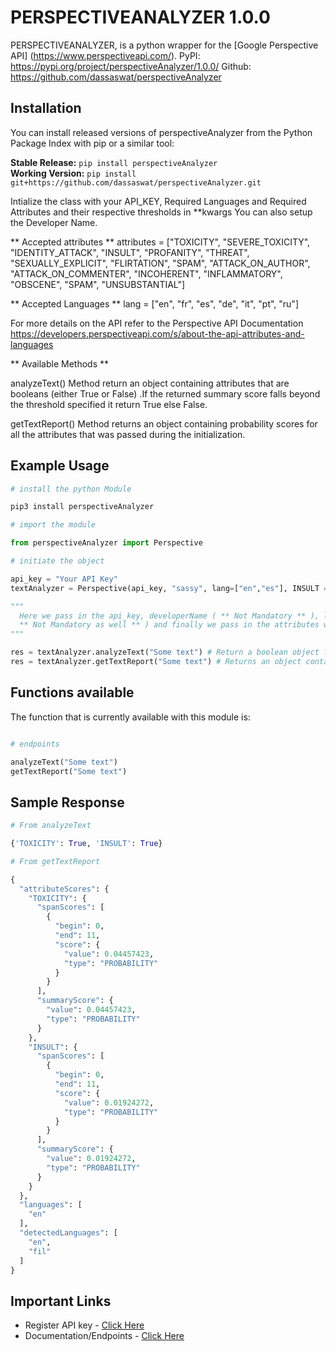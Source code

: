 # PERSPECTIVEANALYZER 1.0.0

PERSPECTIVEANALYZER, is a python wrapper for the
[Google Perspective API] (https://www.perspectiveapi.com/).
PyPI: https://pypi.org/project/perspectiveAnalyzer/1.0.0/
Github: https://github.com/dassaswat/perspectiveAnalyzer

## Installation

You can install released versions of perspectiveAnalyzer from the Python Package Index with pip or a similar tool:

**Stable Release:** `pip install perspectiveAnalyzer`<br>
**Working Version:** `pip install git+https://github.com/dassaswat/perspectiveAnalyzer.git`

Intialize the class with your API_KEY, Required Languages and Required Attributes and their respective thresholds in \*\*kwargs
You can also setup the Developer Name.

** Accepted attributes **
attributes = ["TOXICITY", "SEVERE_TOXICITY", "IDENTITY_ATTACK", "INSULT",
"PROFANITY", "THREAT", "SEXUALLY_EXPLICIT", "FLIRTATION", "SPAM",
"ATTACK_ON_AUTHOR", "ATTACK_ON_COMMENTER", "INCOHERENT",
"INFLAMMATORY", "OBSCENE", "SPAM", "UNSUBSTANTIAL"]

** Accepted Languages **
lang = ["en", "fr", "es", "de", "it", "pt", "ru"]

For more details on the API refer to the Perspective API Documentation
https://developers.perspectiveapi.com/s/about-the-api-attributes-and-languages

** Available Methods **

analyzeText() Method return an object containing attributes that are booleans (either True or False) .If the returned summary score falls beyond the threshold specified it return True else False.

getTextReport() Method returns an object containing probability scores for all the attributes that was passed during the initialization.

## Example Usage

```python
# install the python Module

pip3 install perspectiveAnalyzer

```

```python
# import the module

from perspectiveAnalyzer import Perspective

# initiate the object

api_key = "Your API Key"
textAnalyzer = Perspective(api_key, "sassy", lang=["en","es"], INSULT = 0.75, TOXICITY = 0.75,SPAM= 0.75,)

"""
  Here we pass in the api_key, developerName ( ** Not Mandatory ** ), lang which is a list( defaults to just "en"
  ** Not Mandatory as well ** ) and finally we pass in the attributes with their threshold values.
"""

res = textAnalyzer.analyzeText("Some text") # Return a boolean object for the provided attribute
res = textAnalyzer.getTextReport("Some text") # Returns an object containing the probability scores for the provided attributes
```

## Functions available

The function that is currently available with this module is:

```python

# endpoints

analyzeText("Some text")
getTextReport("Some text")

```

## Sample Response

```python
# From analyzeText

{'TOXICITY': True, 'INSULT': True}

# From getTextReport

{
  "attributeScores": {
    "TOXICITY": {
      "spanScores": [
        {
          "begin": 0,
          "end": 11,
          "score": {
            "value": 0.04457423,
            "type": "PROBABILITY"
          }
        }
      ],
      "summaryScore": {
        "value": 0.04457423,
        "type": "PROBABILITY"
      }
    },
    "INSULT": {
      "spanScores": [
        {
          "begin": 0,
          "end": 11,
          "score": {
            "value": 0.01924272,
            "type": "PROBABILITY"
          }
        }
      ],
      "summaryScore": {
        "value": 0.01924272,
        "type": "PROBABILITY"
      }
    }
  },
  "languages": [
    "en"
  ],
  "detectedLanguages": [
    "en",
    "fil"
  ]
}

```

## Important Links

- Register API key - [Click Here](https://docs.google.com/forms/d/e/1FAIpQLSdhBBnVVVbXSElby-jhNnEj-Zwpt5toQSCFsJerGfpXW66CuQ/viewform)
- Documentation/Endpoints - [Click Here](https://developers.perspectiveapi.com/s/)
